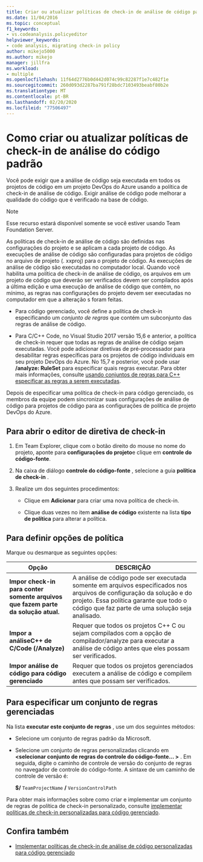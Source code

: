 ```yaml
---
title: Criar ou atualizar políticas de check-in de análise de código padrão
ms.date: 11/04/2016
ms.topic: conceptual
f1_keywords:
- vs.codeanalysis.policyeditor
helpviewer_keywords:
- code analysis, migrating check-in policy
author: mikejo5000
ms.author: mikejo
manager: jillfra
ms.workload:
- multiple
ms.openlocfilehash: 11f64d2776b0d442d074c99c82287f1e7c482f1e
ms.sourcegitcommit: 260d093d2287ba791f28bdc7103493beabf80b2e
ms.translationtype: MT
ms.contentlocale: pt-BR
ms.lasthandoff: 02/20/2020
ms.locfileid: "77506497"
---
```

# <a name="how-to-create-or-update-standard-code-analysis-check-in-policies"></a>Como criar ou atualizar políticas de check-in de análise do código padrão

Você pode exigir que a análise de código seja executada em todos os projetos de código em um projeto DevOps do Azure usando a política de check-in de análise de código. Exigir análise de código pode melhorar a qualidade do código que é verificado na base de código.

> [!NOTE]
> Esse recurso estará disponível somente se você estiver usando Team Foundation Server.

As políticas de check-in de análise de código são definidas nas configurações do projeto e se aplicam a cada projeto de código. As execuções de análise de código são configuradas para projetos de código no arquivo de projeto (. xxproj) para o projeto de código. As execuções de análise de código são executadas no computador local. Quando você habilita uma política de check-in de análise de código, os arquivos em um projeto de código que deverão ser verificados devem ser compilados após a última edição e uma execução de análise de código que contém, no mínimo, as regras nas configurações do projeto devem ser executadas no computador em que a alteração s foram feitas.

- Para código gerenciado, você define a política de check-in especificando um *conjunto de regras* que contém um subconjunto das regras de análise de código.

- Para C/C++ Code, no Visual Studio 2017 versão 15,6 e anterior, a política de check-in requer que todas as regras de análise de código sejam executadas. Você pode adicionar diretivas de pré-processador para desabilitar regras específicas para os projetos de código individuais em seu projeto DevOps do Azure. No 15,7 e posterior, você pode usar **/analyze: RuleSet** para especificar quais regras executar. Para obter mais informações, consulte [usando conjuntos de regras para C++ especificar as regras a serem executadas](/cpp/code-quality/using-rule-sets-to-specify-the-cpp-rules-to-run).

Depois de especificar uma política de check-in para código gerenciado, os membros da equipe podem sincronizar suas configurações de análise de código para projetos de código para as configurações de política de projeto DevOps do Azure.

## <a name="to-open-the-check-in-policy-editor"></a>Para abrir o editor de diretiva de check-in

1. Em Team Explorer, clique com o botão direito do mouse no nome do projeto, aponte para **configurações do projeto**e clique em **controle do código-fonte**.

1. Na caixa de diálogo **controle do código-fonte** , selecione a guia **política de check-in** .

1. Realize um dos seguintes procedimentos:

    - Clique em **Adicionar** para criar uma nova política de check-in.

    - Clique duas vezes no item **análise de código** existente na lista **tipo de política** para alterar a política.

## <a name="to-set-policy-options"></a>Para definir opções de política

Marque ou desmarque as seguintes opções:

|Opção|DESCRIÇÃO|
|------------|-----------------|
|**Impor check-in para conter somente arquivos que fazem parte da solução atual.**|A análise de código pode ser executada somente em arquivos especificados nos arquivos de configuração da solução e do projeto. Essa política garante que todo o código que faz parte de uma solução seja analisado.|
|**Impor a análiseC++ de C/Code (/Analyze)**|Requer que todos os projetos C++ C ou sejam compilados com a opção de compilador/analyze para executar a análise de código antes que eles possam ser verificados.|
|**Impor análise de código para código gerenciado**|Requer que todos os projetos gerenciados executem a análise de código e compilem antes que possam ser verificados.|

## <a name="to-specify-a-managed-rule-set"></a>Para especificar um conjunto de regras gerenciadas

Na lista **executar este conjunto de regras** , use um dos seguintes métodos:

- Selecione um conjunto de regras padrão da Microsoft.

- Selecione um conjunto de regras personalizadas clicando em **\<selecionar conjunto de regras do controle do código-fonte... >** . Em seguida, digite o caminho de controle de versão do conjunto de regras no navegador de controle do código-fonte. A sintaxe de um caminho de controle de versão é:

   **$/** `TeamProjectName` **/** `VersionControlPath`

Para obter mais informações sobre como criar e implementar um conjunto de regras de política de check-in personalizado, consulte [implementar políticas de check-in personalizadas para código gerenciado](../code-quality/implementing-custom-code-analysis-check-in-policies-for-managed-code.md).

## <a name="see-also"></a>Confira também

- [Implementar políticas de check-in de análise de código personalizadas para código gerenciado](../code-quality/implementing-custom-code-analysis-check-in-policies-for-managed-code.md)
